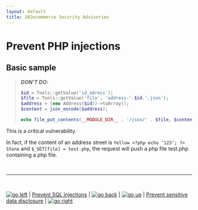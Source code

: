 ```yaml
---
layout: default
title: 202ecommerce Security Advisories
---
```


# Prevent PHP injections

## Basic sample

> ***DON'T DO:***
> ```PHP
> $id = Tools::getValue('id_adress');
> $file = Tools::getValue('file', 'address-'.$id.'.json');
> $address = (new Address($id))->toArray();
> $content = json_encode($address);
>
> echo file_put_contents(__MODULE_DIR__ . '/json/' . $file, $content);
> ```

This is a critical vulnerability.

In fact, if the content of an address street is `Yellow <?php echo ‘123’; ?> Stone` and `$_GET[file] = test.php`, the request will push a php file test.php containing a php file.

<br>

****

<br>

[![go left](/images/left-arrow-9133251.png)](/security-advisories/kb/sql_injections.html) | [Prevent SQL injections](/sql_injections.md) | [![go back](/images/back-to-menu-arrow-9121722.png)](/security-advisories/kb/index.html) | [![go up](/images/up-arrow-1767592-1502496.png)](#prevent-php-injections) | [Prevent sensitive data disclosure](/sensitive_data_disclosure.md) | [![go right](/images/right-arrow.png)](/security-advisories/kb/sensitive_data_disclosure.html)

